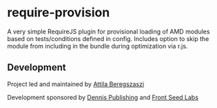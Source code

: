 require-provision
=================

A very simple RequireJS plugin for provisional loading of AMD modules based on tests/conditions defined in config. Includes option to skip the module from including in the bundle during optimization via r.js.

Development
-----------

Project led and maintained by [Attila Beregszaszi](http://attilab.com/)

Development sponsored by [Dennis Publishing](http://www.dennis.co.uk/) and [Front Seed Labs](http://frontseed.com/)
